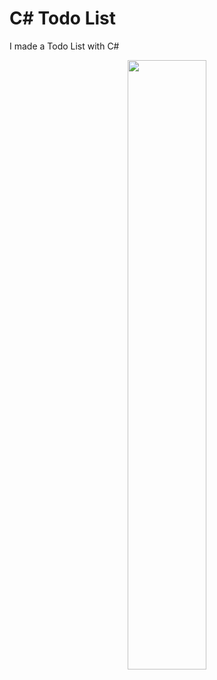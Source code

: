 # C# Todo List

I made a Todo List with C#

<div align="center">
  <img src="https://media3.giphy.com/media/v1.Y2lkPTc5MGI3NjExMnQ5ZmJ6Y2FlaXFjYnc3ZTQ5ODUwaW93dDNsMnI1eWsyaDB4NmY0NiZlcD12MV9pbnRlcm5hbF9naWZfYnlfaWQmY3Q9Zw/j52e2nN5RtGu8WG3mi/giphy.gif" width="50%" />
</div>
